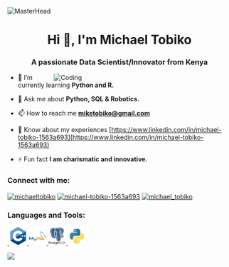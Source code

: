 ![MasterHead](http://careernuts.com/wp-content/uploads/2019/04/How-to-Become-a-Data-Analyst-in-india-qualifications-salary-skills.jpg)
<h1 align="center">Hi 👋, I'm Michael Tobiko</h1>
<h3 align="center">A passionate Data Scientist/Innovator from Kenya</h3>
<img align="right" alt="Coding" width="400" src="https://sranalytics.io/wp-content/uploads/2020/11/power-bi-dashboard-gif.gif">


- 🌱 I’m currently learning **Python and R.**

- 💬 Ask me about **Python, SQL & Robotics.**

- 📫 How to reach me **miketobiko@gmail.com**

- 📄 Know about my experiences [https://www.linkedin.com/in/michael-tobiko-1563a693](https://www.linkedin.com/in/michael-tobiko-1563a693)

- ⚡ Fun fact **I am charismatic and innovative.**

<h3 align="left">Connect with me:</h3>
<p align="left">
<a href="https://twitter.com/MichaelTobiko" target="blank"><img align="center" src="https://raw.githubusercontent.com/rahuldkjain/github-profile-readme-generator/master/src/images/icons/Social/twitter.svg" alt="michaeltobiko" height="30" width="40" /></a>
<a href="https://linkedin.com/in/michael-tobiko-1563a693" target="blank"><img align="center" src="https://raw.githubusercontent.com/rahuldkjain/github-profile-readme-generator/master/src/images/icons/Social/linked-in-alt.svg" alt="michael-tobiko-1563a693" height="30" width="40" /></a>
<a href="https://instagram.com/michael_tobiko" target="blank"><img align="center" src="https://raw.githubusercontent.com/rahuldkjain/github-profile-readme-generator/master/src/images/icons/Social/instagram.svg" alt="michael_tobiko" height="30" width="40" /></a>
</p>

<h3 align="left">Languages and Tools:</h3>
<p align="left"> <a href="https://www.blender.org/" target="_blank" rel="noreferrer"> <img  </a> <a href="https://www.w3schools.com/cpp/" target="_blank" rel="noreferrer"> <img src="https://raw.githubusercontent.com/devicons/devicon/master/icons/cplusplus/cplusplus-original.svg" alt="cplusplus" width="40" height="40"/> </a> <a href="https://www.mysql.com/" target="_blank" rel="noreferrer"> <img src="https://raw.githubusercontent.com/devicons/devicon/master/icons/mysql/mysql-original-wordmark.svg" alt="mysql" width="40" height="40"/> </a> <a href="https://www.postgresql.org" target="_blank" rel="noreferrer"> <img src="https://raw.githubusercontent.com/devicons/devicon/master/icons/postgresql/postgresql-original-wordmark.svg" alt="postgresql" width="40" height="40"/> </a> <a href="https://www.python.org" target="_blank" rel="noreferrer"> <img src="https://raw.githubusercontent.com/devicons/devicon/master/icons/python/python-original.svg" alt="python" width="40" height="40"/> </a> </a> </p>

<img src="https://github-readme-stats.vercel.app/api/top-langs?username=miketobz&layout=compact"/>
